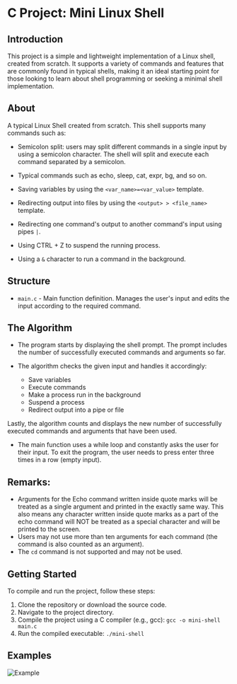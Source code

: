 # C Project: Mini Linux Shell

## Introduction

This project is a simple and lightweight implementation of a Linux shell, created from scratch. It supports a variety of commands and features that are commonly found in typical shells, making it an ideal starting point for those looking to learn about shell programming or seeking a minimal shell implementation.

## About

A typical Linux Shell created from scratch. This shell supports many commands such as:

- Semicolon split: users may split different commands in a single input by using a semicolon character. The shell will split and execute each command separated by a semicolon.

- Typical commands such as echo, sleep, cat, expr, bg, and so on.

- Saving variables by using the `<var_name>=<var_value>` template.

- Redirecting output into files by using the `<output> > <file_name>` template.

- Redirecting one command's output to another command's input using pipes `|`.

- Using CTRL + Z to suspend the running process.

- Using a `&` character to run a command in the background.

## Structure

- `main.c` - Main function definition. Manages the user's input and edits the input according to the required command.

## The Algorithm

- The program starts by displaying the shell prompt. The prompt includes the number of successfully executed commands and arguments so far.

- The algorithm checks the given input and handles it accordingly:

  - Save variables 
  - Execute commands
  - Make a process run in the background
  - Suspend a process
  - Redirect output into a pipe or file

Lastly, the algorithm counts and displays the new number of successfully executed commands and arguments that have been used.

- The main function uses a while loop and constantly asks the user for their input. To exit the program, the user needs to press enter three times in a row (empty input).

## Remarks:

- Arguments for the Echo command written inside quote marks will be treated as a single argument and printed in the exactly same way. This also means any character written inside quote marks as a part of the echo command will NOT be treated as a special character and will be printed to the screen. 
- Users may not use more than ten arguments for each command (the command is also counted as an argument).
- The `cd` command is not supported and may not be used.

## Getting Started

To compile and run the project, follow these steps:

1. Clone the repository or download the source code.
2. Navigate to the project directory.
3. Compile the project using a C compiler (e.g., gcc): `gcc -o mini-shell main.c`
4. Run the compiled executable: `./mini-shell`

## Examples

![Example](https://user-images.githubusercontent.com/106623821/235354286-924912b4-0c5b-45d0-b8d3-764a976fb7b7.png)
